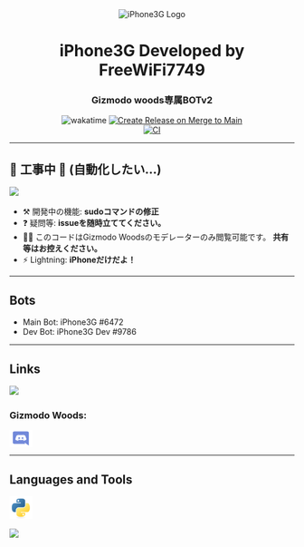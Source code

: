 <div align="center">
    <img src="https://images.frwi.net/data/images/f573f557-1cd7-4f4e-b21b-22aa6f911634.png" alt="iPhone3G Logo" width="200" height="200">
    <h1>iPhone3G Developed by FreeWiFi7749</h1>
    <h3>Gizmodo woods専属BOTv2</h3>
    <img src="https://wakatime.com/badge/user/426e61d3-f6b7-4324-bdf6-c87be0cdc667/project/b6a3690b-0456-413d-b78c-5cbb8eb8846a.svg" alt="wakatime">
    <a href="https://github.com/GIZMODO-WOODS/iPhone3G/actions/workflows/create-release.yml">
        <img src="https://github.com/GIZMODO-WOODS/iPhone3G/actions/workflows/create-release.yml/badge.svg?branch=dev" alt="Create Release on Merge to Main">
    </a>
    <br>
    <a href="https://github.com/GIZMODO-WOODS/iPhone3G/actions/workflows/deploy_to_main.yml">
        <img src="https://github.com/GIZMODO-WOODS/iPhone3G/actions/workflows/deploy_to_main.yml/badge.svg?branch=main" alt="CI">
    </a>
</div>

---

## 🚧 工事中 🚧 (自動化したい…)

<img src="https://user-images.githubusercontent.com/73097560/115834477-dbab4500-a447-11eb-908a-139a6edaec5c.gif">

- ⚒️ 開発中の機能: **sudoコマンドの修正**
- ❓ 疑問等: **issueを随時立ててください。**
- 👨‍💻 このコードはGizmodo Woodsのモデレーターのみ閲覧可能です。 **共有等はお控えください。**
- ⚡ Lightning: **iPhoneだけだよ！**

---

## Bots

- Main Bot: iPhone3G #6472
- Dev Bot: iPhone3G Dev #9786

---

## Links

<div>
    <a href="https://github.com/FreeWiFi7749" target="_blank">
        <img src="https://img.shields.io/badge/GitHub-100000?style=for-the-badge&logo=github&logoColor=white" target="_blank">
    </a>
</div>

### Gizmodo Woods:
<p>
    <a href="https://discord.gg/gizmodo" target="blank">
        <img align="center" src="https://raw.githubusercontent.com/teamedwardforever/Readme-Generator/71f25dd8b98329b168142a6b782a107b75eab178/svg/Social/discord.svg" alt="https://discord.gg/gizmodo" height="30" width="40" />
    </a>
</p>

---

## Languages and Tools

<p>
    <img src="https://raw.githubusercontent.com/teamedwardforever/Readme-Generator/71f25dd8b98329b168142a6b782a107b75eab178/svg/Skills/Languages/python-original.svg" alt="Python" width="40" height="40"/>
</p>

<img src="https://user-images.githubusercontent.com/73097560/115834477-dbab4500-a447-11eb-908a-139a6edaec5c.gif">
